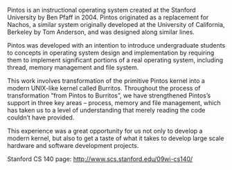 Pintos is an instructional operating system created at the Stanford University by Ben Pfaff in 2004.  Pintos originated as a replacement for Nachos, a similar system originally developed at the University of California, Berkeley by Tom Anderson, and was designed along similar lines.

Pintos was developed with an intention to introduce undergraduate students to concepts in operating system design and implementation by requiring them to implement significant portions of a real operating system, including thread, memory management and file system.

This work involves transformation of the primitive Pintos kernel into a modern UNIX-like kernel called Burritos.  Throughout the process of transformation “from Pintos to Burritos”, we have strengthened Pintos’s support in three key areas – process, memory and file management, which has taken us to a level of understanding that merely reading the code couldn’t have provided.

This experience was a great opportunity for us not only to develop a modern kernel, but also to get a taste of what it takes to develop large scale hardware and software development projects.

Stanford CS 140 page: http://www.scs.stanford.edu/09wi-cs140/